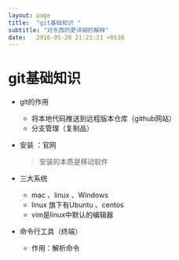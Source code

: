 ```yaml
---
layout: page
title:  "git基础知识 "
subtitle: "对东西的更详细的解释"
date:   2016-05-20 21:21:21 +0530
---
```

# git基础知识

- git的作用
    - 将本地代码推送到远程版本仓库（github网站）
    - 分支管理（复制品）
- 安装 ：官网
   >安装的本质是移动软件
- 三大系统
    - mac 、linux 、Windows
    - linux 旗下有Ubuntu 、centos
    - vim是linux中默认的编辑器

- 命令行工具（终端）
    - 作用：解析命令
     





